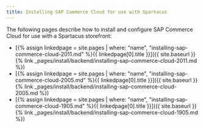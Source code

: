 ```yaml
---
title: Installing SAP Commerce Cloud for use with Spartacus
---
```


The following pages describe how to install and configure SAP Commerce Cloud for use with a Spartacus storefront:

- [{% assign linkedpage = site.pages | where: "name", "installing-sap-commerce-cloud-2011.md" %}{{ linkedpage[0].title }}]({{ site.baseurl }}{% link _pages/install/backend/installing-sap-commerce-cloud-2011.md %})
- [{% assign linkedpage = site.pages | where: "name", "installing-sap-commerce-cloud-2005.md" %}{{ linkedpage[0].title }}]({{ site.baseurl }}{% link _pages/install/backend/installing-sap-commerce-cloud-2005.md %})
- [{% assign linkedpage = site.pages | where: "name", "installing-sap-commerce-cloud-1905.md" %}{{ linkedpage[0].title }}]({{ site.baseurl }}{% link _pages/install/backend/installing-sap-commerce-cloud-1905.md %})
